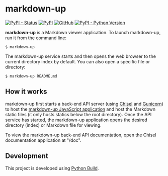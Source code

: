 # markdown-up

[![PyPI - Status](https://img.shields.io/pypi/status/markdown-up)](https://pypi.org/project/markdown-up/)
[![PyPI](https://img.shields.io/pypi/v/markdown-up)](https://pypi.org/project/markdown-up/)
[![GitHub](https://img.shields.io/github/license/craigahobbs/markdown-up)](https://github.com/craigahobbs/markdown-up/blob/main/LICENSE)
[![PyPI - Python Version](https://img.shields.io/pypi/pyversions/markdown-up)](https://pypi.org/project/markdown-up/)

**markdown-up** is a Markdown viewer application. To launch markdown-up, run it from the command line:

```
$ markdown-up
```

The markdown-up service starts and then opens the web browser to the current directory index by default. You can also
open a specific file or directory:

```
$ markdown-up README.md
```


## How it works

markdown-up first starts a back-end API server (using
[Chisel](https://pypi.org/project/chisel/)
and
[Gunicorn](https://pypi.org/project/gunicorn/))
to host the
[markdown-up JavaScript application](https://www.npmjs.com/package/markdown-up)
and host the Markdown static files (it only hosts statics below the root directory). Once the API service has
started, the markdown-up application opens the desired directory (index) or Markdown file for viewing.

To view the markdown-up back-end API documentation, open the Chisel documentation application at "/doc".


## Development

This project is developed using [Python Build](https://github.com/craigahobbs/python-build#readme).
